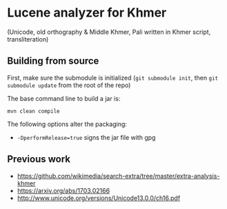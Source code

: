 # Lucene analyzer for Khmer

(Unicode, old orthography & Middle Khmer, Pali written in Khmer script, transliteration)


## Building from source

First, make sure the submodule is initialized (`git submodule init`, then `git submodule update` from the root of the repo)

The base command line to build a jar is:

```
mvn clean compile
```

The following options alter the packaging:

- `-DperformRelease=true` signs the jar file with gpg

## Previous work
- https://github.com/wikimedia/search-extra/tree/master/extra-analysis-khmer
- https://arxiv.org/abs/1703.02166
- http://www.unicode.org/versions/Unicode13.0.0/ch16.pdf

